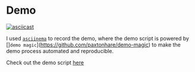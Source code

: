 # Demo

[![asciicast](https://asciinema.org/a/697321.svg)](https://asciinema.org/a/697321)

I used [`asciinema`](https://docs.asciinema.org/) to record the demo, where the demo script is powered by []`demo magic`](https://github.com/paxtonhare/demo-magic) to make the demo process automated and reproducible.

Check out the demo script [here](./demo.sh)

